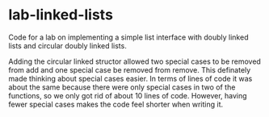 lab-linked-lists
================

Code for a lab on implementing a simple list interface with doubly
linked lists and circular doubly linked lists.

Adding the circular linked structor allowed two special cases to be removed from add and one special case be removed from remove. This definately made thinking about special cases easier. In terms of lines of code it was about the same because there were only special cases in two of the functions, so we only got rid of about 10 lines of code. However, having fewer special cases makes the code feel shorter when writing it.